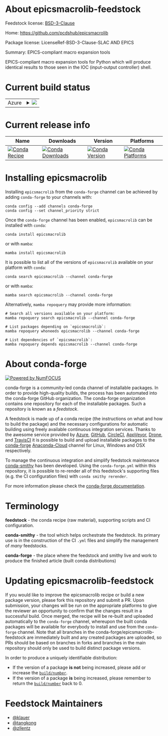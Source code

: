 About epicsmacrolib-feedstock
=============================

Feedstock license: [BSD-3-Clause](https://github.com/conda-forge/epicsmacrolib-feedstock/blob/main/LICENSE.txt)

Home: https://github.com/pcdshub/epicsmacrolib

Package license: LicenseRef-BSD-3-Clause-SLAC AND EPICS

Summary: EPICS-compliant macro expansion tools

EPICS-compliant macro expansion tools for Python which will produce
identical results to those seen in the IOC (input-output controller) shell.


Current build status
====================


<table>
    
  <tr>
    <td>Azure</td>
    <td>
      <details>
        <summary>
          <a href="https://dev.azure.com/conda-forge/feedstock-builds/_build/latest?definitionId=20248&branchName=main">
            <img src="https://dev.azure.com/conda-forge/feedstock-builds/_apis/build/status/epicsmacrolib-feedstock?branchName=main">
          </a>
        </summary>
        <table>
          <thead><tr><th>Variant</th><th>Status</th></tr></thead>
          <tbody><tr>
              <td>linux_64_python3.10.____cpython</td>
              <td>
                <a href="https://dev.azure.com/conda-forge/feedstock-builds/_build/latest?definitionId=20248&branchName=main">
                  <img src="https://dev.azure.com/conda-forge/feedstock-builds/_apis/build/status/epicsmacrolib-feedstock?branchName=main&jobName=linux&configuration=linux%20linux_64_python3.10.____cpython" alt="variant">
                </a>
              </td>
            </tr><tr>
              <td>linux_64_python3.11.____cpython</td>
              <td>
                <a href="https://dev.azure.com/conda-forge/feedstock-builds/_build/latest?definitionId=20248&branchName=main">
                  <img src="https://dev.azure.com/conda-forge/feedstock-builds/_apis/build/status/epicsmacrolib-feedstock?branchName=main&jobName=linux&configuration=linux%20linux_64_python3.11.____cpython" alt="variant">
                </a>
              </td>
            </tr><tr>
              <td>linux_64_python3.12.____cpython</td>
              <td>
                <a href="https://dev.azure.com/conda-forge/feedstock-builds/_build/latest?definitionId=20248&branchName=main">
                  <img src="https://dev.azure.com/conda-forge/feedstock-builds/_apis/build/status/epicsmacrolib-feedstock?branchName=main&jobName=linux&configuration=linux%20linux_64_python3.12.____cpython" alt="variant">
                </a>
              </td>
            </tr><tr>
              <td>linux_64_python3.9.____73_pypy</td>
              <td>
                <a href="https://dev.azure.com/conda-forge/feedstock-builds/_build/latest?definitionId=20248&branchName=main">
                  <img src="https://dev.azure.com/conda-forge/feedstock-builds/_apis/build/status/epicsmacrolib-feedstock?branchName=main&jobName=linux&configuration=linux%20linux_64_python3.9.____73_pypy" alt="variant">
                </a>
              </td>
            </tr><tr>
              <td>linux_64_python3.9.____cpython</td>
              <td>
                <a href="https://dev.azure.com/conda-forge/feedstock-builds/_build/latest?definitionId=20248&branchName=main">
                  <img src="https://dev.azure.com/conda-forge/feedstock-builds/_apis/build/status/epicsmacrolib-feedstock?branchName=main&jobName=linux&configuration=linux%20linux_64_python3.9.____cpython" alt="variant">
                </a>
              </td>
            </tr><tr>
              <td>osx_64_python3.10.____cpython</td>
              <td>
                <a href="https://dev.azure.com/conda-forge/feedstock-builds/_build/latest?definitionId=20248&branchName=main">
                  <img src="https://dev.azure.com/conda-forge/feedstock-builds/_apis/build/status/epicsmacrolib-feedstock?branchName=main&jobName=osx&configuration=osx%20osx_64_python3.10.____cpython" alt="variant">
                </a>
              </td>
            </tr><tr>
              <td>osx_64_python3.11.____cpython</td>
              <td>
                <a href="https://dev.azure.com/conda-forge/feedstock-builds/_build/latest?definitionId=20248&branchName=main">
                  <img src="https://dev.azure.com/conda-forge/feedstock-builds/_apis/build/status/epicsmacrolib-feedstock?branchName=main&jobName=osx&configuration=osx%20osx_64_python3.11.____cpython" alt="variant">
                </a>
              </td>
            </tr><tr>
              <td>osx_64_python3.12.____cpython</td>
              <td>
                <a href="https://dev.azure.com/conda-forge/feedstock-builds/_build/latest?definitionId=20248&branchName=main">
                  <img src="https://dev.azure.com/conda-forge/feedstock-builds/_apis/build/status/epicsmacrolib-feedstock?branchName=main&jobName=osx&configuration=osx%20osx_64_python3.12.____cpython" alt="variant">
                </a>
              </td>
            </tr><tr>
              <td>osx_64_python3.9.____73_pypy</td>
              <td>
                <a href="https://dev.azure.com/conda-forge/feedstock-builds/_build/latest?definitionId=20248&branchName=main">
                  <img src="https://dev.azure.com/conda-forge/feedstock-builds/_apis/build/status/epicsmacrolib-feedstock?branchName=main&jobName=osx&configuration=osx%20osx_64_python3.9.____73_pypy" alt="variant">
                </a>
              </td>
            </tr><tr>
              <td>osx_64_python3.9.____cpython</td>
              <td>
                <a href="https://dev.azure.com/conda-forge/feedstock-builds/_build/latest?definitionId=20248&branchName=main">
                  <img src="https://dev.azure.com/conda-forge/feedstock-builds/_apis/build/status/epicsmacrolib-feedstock?branchName=main&jobName=osx&configuration=osx%20osx_64_python3.9.____cpython" alt="variant">
                </a>
              </td>
            </tr><tr>
              <td>win_64_python3.10.____cpython</td>
              <td>
                <a href="https://dev.azure.com/conda-forge/feedstock-builds/_build/latest?definitionId=20248&branchName=main">
                  <img src="https://dev.azure.com/conda-forge/feedstock-builds/_apis/build/status/epicsmacrolib-feedstock?branchName=main&jobName=win&configuration=win%20win_64_python3.10.____cpython" alt="variant">
                </a>
              </td>
            </tr><tr>
              <td>win_64_python3.11.____cpython</td>
              <td>
                <a href="https://dev.azure.com/conda-forge/feedstock-builds/_build/latest?definitionId=20248&branchName=main">
                  <img src="https://dev.azure.com/conda-forge/feedstock-builds/_apis/build/status/epicsmacrolib-feedstock?branchName=main&jobName=win&configuration=win%20win_64_python3.11.____cpython" alt="variant">
                </a>
              </td>
            </tr><tr>
              <td>win_64_python3.12.____cpython</td>
              <td>
                <a href="https://dev.azure.com/conda-forge/feedstock-builds/_build/latest?definitionId=20248&branchName=main">
                  <img src="https://dev.azure.com/conda-forge/feedstock-builds/_apis/build/status/epicsmacrolib-feedstock?branchName=main&jobName=win&configuration=win%20win_64_python3.12.____cpython" alt="variant">
                </a>
              </td>
            </tr><tr>
              <td>win_64_python3.9.____73_pypy</td>
              <td>
                <a href="https://dev.azure.com/conda-forge/feedstock-builds/_build/latest?definitionId=20248&branchName=main">
                  <img src="https://dev.azure.com/conda-forge/feedstock-builds/_apis/build/status/epicsmacrolib-feedstock?branchName=main&jobName=win&configuration=win%20win_64_python3.9.____73_pypy" alt="variant">
                </a>
              </td>
            </tr><tr>
              <td>win_64_python3.9.____cpython</td>
              <td>
                <a href="https://dev.azure.com/conda-forge/feedstock-builds/_build/latest?definitionId=20248&branchName=main">
                  <img src="https://dev.azure.com/conda-forge/feedstock-builds/_apis/build/status/epicsmacrolib-feedstock?branchName=main&jobName=win&configuration=win%20win_64_python3.9.____cpython" alt="variant">
                </a>
              </td>
            </tr>
          </tbody>
        </table>
      </details>
    </td>
  </tr>
</table>

Current release info
====================

| Name | Downloads | Version | Platforms |
| --- | --- | --- | --- |
| [![Conda Recipe](https://img.shields.io/badge/recipe-epicsmacrolib-green.svg)](https://anaconda.org/conda-forge/epicsmacrolib) | [![Conda Downloads](https://img.shields.io/conda/dn/conda-forge/epicsmacrolib.svg)](https://anaconda.org/conda-forge/epicsmacrolib) | [![Conda Version](https://img.shields.io/conda/vn/conda-forge/epicsmacrolib.svg)](https://anaconda.org/conda-forge/epicsmacrolib) | [![Conda Platforms](https://img.shields.io/conda/pn/conda-forge/epicsmacrolib.svg)](https://anaconda.org/conda-forge/epicsmacrolib) |

Installing epicsmacrolib
========================

Installing `epicsmacrolib` from the `conda-forge` channel can be achieved by adding `conda-forge` to your channels with:

```
conda config --add channels conda-forge
conda config --set channel_priority strict
```

Once the `conda-forge` channel has been enabled, `epicsmacrolib` can be installed with `conda`:

```
conda install epicsmacrolib
```

or with `mamba`:

```
mamba install epicsmacrolib
```

It is possible to list all of the versions of `epicsmacrolib` available on your platform with `conda`:

```
conda search epicsmacrolib --channel conda-forge
```

or with `mamba`:

```
mamba search epicsmacrolib --channel conda-forge
```

Alternatively, `mamba repoquery` may provide more information:

```
# Search all versions available on your platform:
mamba repoquery search epicsmacrolib --channel conda-forge

# List packages depending on `epicsmacrolib`:
mamba repoquery whoneeds epicsmacrolib --channel conda-forge

# List dependencies of `epicsmacrolib`:
mamba repoquery depends epicsmacrolib --channel conda-forge
```


About conda-forge
=================

[![Powered by
NumFOCUS](https://img.shields.io/badge/powered%20by-NumFOCUS-orange.svg?style=flat&colorA=E1523D&colorB=007D8A)](https://numfocus.org)

conda-forge is a community-led conda channel of installable packages.
In order to provide high-quality builds, the process has been automated into the
conda-forge GitHub organization. The conda-forge organization contains one repository
for each of the installable packages. Such a repository is known as a *feedstock*.

A feedstock is made up of a conda recipe (the instructions on what and how to build
the package) and the necessary configurations for automatic building using freely
available continuous integration services. Thanks to the awesome service provided by
[Azure](https://azure.microsoft.com/en-us/services/devops/), [GitHub](https://github.com/),
[CircleCI](https://circleci.com/), [AppVeyor](https://www.appveyor.com/),
[Drone](https://cloud.drone.io/welcome), and [TravisCI](https://travis-ci.com/)
it is possible to build and upload installable packages to the
[conda-forge](https://anaconda.org/conda-forge) [Anaconda-Cloud](https://anaconda.org/)
channel for Linux, Windows and OSX respectively.

To manage the continuous integration and simplify feedstock maintenance
[conda-smithy](https://github.com/conda-forge/conda-smithy) has been developed.
Using the ``conda-forge.yml`` within this repository, it is possible to re-render all of
this feedstock's supporting files (e.g. the CI configuration files) with ``conda smithy rerender``.

For more information please check the [conda-forge documentation](https://conda-forge.org/docs/).

Terminology
===========

**feedstock** - the conda recipe (raw material), supporting scripts and CI configuration.

**conda-smithy** - the tool which helps orchestrate the feedstock.
                   Its primary use is in the construction of the CI ``.yml`` files
                   and simplify the management of *many* feedstocks.

**conda-forge** - the place where the feedstock and smithy live and work to
                  produce the finished article (built conda distributions)


Updating epicsmacrolib-feedstock
================================

If you would like to improve the epicsmacrolib recipe or build a new
package version, please fork this repository and submit a PR. Upon submission,
your changes will be run on the appropriate platforms to give the reviewer an
opportunity to confirm that the changes result in a successful build. Once
merged, the recipe will be re-built and uploaded automatically to the
`conda-forge` channel, whereupon the built conda packages will be available for
everybody to install and use from the `conda-forge` channel.
Note that all branches in the conda-forge/epicsmacrolib-feedstock are
immediately built and any created packages are uploaded, so PRs should be based
on branches in forks and branches in the main repository should only be used to
build distinct package versions.

In order to produce a uniquely identifiable distribution:
 * If the version of a package **is not** being increased, please add or increase
   the [``build/number``](https://docs.conda.io/projects/conda-build/en/latest/resources/define-metadata.html#build-number-and-string).
 * If the version of a package **is** being increased, please remember to return
   the [``build/number``](https://docs.conda.io/projects/conda-build/en/latest/resources/define-metadata.html#build-number-and-string)
   back to 0.

Feedstock Maintainers
=====================

* [@klauer](https://github.com/klauer/)
* [@tangkong](https://github.com/tangkong/)
* [@zllentz](https://github.com/zllentz/)

